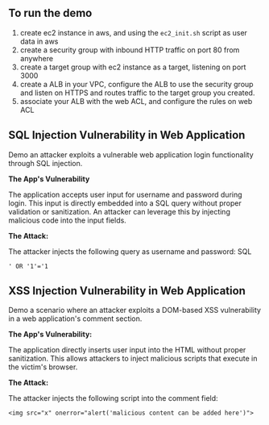 ## To run the demo
1. create ec2 instance in aws, and using the `ec2_init.sh` script as user data in aws
2. create a security group with inbound HTTP traffic on port 80 from anywhere
3. create a target group with ec2 instance as a target, listening on port 3000
3. create a ALB in your VPC, configure the ALB to use the security group and listen on HTTPS and routes traffic to the target group you created.
4. associate your ALB with the web ACL, and configure the rules on web ACL

## SQL Injection Vulnerability in Web Application

Demo an attacker exploits a vulnerable web application login functionality through SQL injection.

**The App's Vulnerability**

The application accepts user input for username and password during login. This input is directly embedded into a SQL query without proper validation or sanitization. An attacker can leverage this by injecting malicious code into the input fields.

**The Attack:**

The attacker injects the following query as username and password:
SQL

`' OR '1'='1`


## XSS Injection Vulnerability in Web Application

Demo a scenario where an attacker exploits a DOM-based XSS vulnerability in a web application's comment section.

**The App's Vulnerability:**

The application directly inserts user input into the HTML without proper sanitization. This allows attackers to inject malicious scripts that execute in the victim's browser.

**The Attack:**

The attacker injects the following script into the comment field:

`<img src="x" onerror="alert('malicious content can be added here')">`
